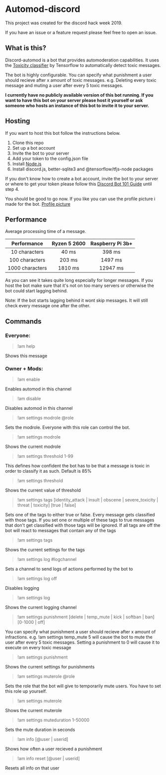 # Automod-discord

This project was created for the discord hack week 2019.

If you have an issue or a feature request please feel free to open an issue.

## What is this?

Discord-automod is a bot that provides automoderation capabilities. It uses the [Toxicity classifier](https://github.com/tensorflow/tfjs-models/tree/master/toxicity) by Tensorflow to automatically detect toxic messages.

The bot is highly configurable. You can specify what punishment a user should recieve after x amount of toxic messages. e.g. Deleting every toxic message and muting a user after every 5 toxic messages.

**I currently have no publicly available version of this bot running. If you want to have this bot on your server please host it yourself or ask someone who hosts an instance of this bot to invite it to your server.**

## Hosting

If you want to host this bot follow the instructions below.

1. Clone this repo
2. Set up a bot account
3. Invite the bot to your server
4. Add your token to the config.json file
5. Install [Node.js](https://nodejs.org/en/download/)
6. Install discord.js, better-sqlite3 and @tensorflow/tfjs-node packages

If you don't know how to create a bot account, invite the bot to your server or where to get your token please follow this [Discord Bot 101 Guide](https://www.digitaltrends.com/gaming/how-to-make-a-discord-bot/) until step 4.

You should be good to go now. If you like you can use the profile picture i made for the bot. [Profile picture](./automod_profile_picture.png)

## Performance

Average processing time of a message.

|    Performance    |  Ryzen 5 2600  | Raspberry Pi 3b+ |
| :---------------: | :------------: | :--------------: |
|   10 characters   |    40 ms       |      398 ms      |
|  100 characters   |    203 ms      |      1497 ms     |
|  1000 characters  |    1810 ms     |      12947 ms    |

As you can see it takes quite long especially for longer messages. If you host the bot make sure that it's not on too many servers or otherwise the bot could start lagging behind.

Note: If the bot starts lagging behind it wont skip messages. It will still check every message one after the other.

## Commands

### Everyone:

> !am help

Shows this message

### Owner + Mods:

> !am enable

Enables automod in this channel

> !am disable

Disables automod in this channel

> !am settings modrole @role

Sets the modrole. Everyone with this role can control the bot.

> !am settings modrole

Shows the current modrole

> !am settings threshold 1-99

This defines how confident the bot has to be that a message is toxic in order to classify it as such. Default is 85%

> !am settings threshold

Shows the current value of threshold

> !am settings tags [identity_attack | insult | obscene | severe_toxicity | threat | toxicity] [true | false]

Sets one of the tags to either true or false. Every message gets classified with those tags. If you set one or multiple of these tags to true messages that don't get classified with those tags will be ignored. If all tags are off the bot will react to messages that contain any of the tags

> !am settings tags

Shows the current settings for the tags

> !am settings log #logchannel

Sets a channel to send logs of actions performed by the bot to

> !am settings log off

Disables logging

> !am settings log

Shows the current logging channel

> !am settings punishment [delete | temp_mute | kick | softban | ban] [0-1000 | off]

You can specify what punishment a user should recieve after x amount of infractions. e.g. !am settings temp_mute 5 will cause the bot to mute the user after every 5 toxic messages. Setting a punishment to 0 will cause it to execute on every toxic message

> !am settings punishment

Shows the current settings for punishments

> !am settings muterole @role

Sets the role that the bot will give to temporarily mute users. You have to set this role up yourself.

> !am settings muterole

Shows the current muterole

> !am settings muteduration 1-50000

Sets the mute duration in seconds

> !am info [@user | userid]

Shows how often a user recieved a punishment

> !am info reset [@user | userid]

Resets all info on that user